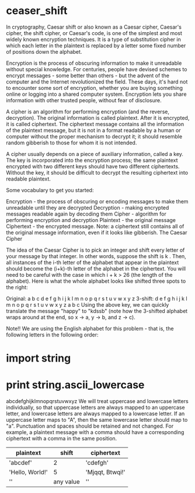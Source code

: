 # ceaser_shift
In cryptography, Caesar shift or also known as a Caesar cipher, Caesar's cipher, the shift cipher, or Caesar's code, is one of the simplest and most widely known encryption techniques. It is a type of substitution cipher in which each letter in the plaintext is replaced by a letter some fixed number of positions down the alphabet.

Encryption is the process of obscuring information to make it unreadable without special knowledge. For centuries, people have devised schemes to encrypt messages - some better than others - but the advent of the computer and the Internet revolutionized the field. These days, it's hard not to encounter some sort of encryption, whether you are buying something online or logging into a shared computer system. Encryption lets you share information with other trusted people, without fear of disclosure.

A cipher is an algorithm for performing encryption (and the reverse, decryption). The original information is called plaintext. After it is encrypted, it is called ciphertext. The ciphertext message contains all the information of the plaintext message, but it is not in a format readable by a human or computer without the proper mechanism to decrypt it; it should resemble random gibberish to those for whom it is not intended.

A cipher usually depends on a piece of auxiliary information, called a key. The key is incorporated into the encryption process; the same plaintext encrypted with two different keys should have two different ciphertexts. Without the key, it should be difficult to decrypt the resulting ciphertext into readable plaintext.

Some vocabulary to get you started:

Encryption - the process of obscuring or encoding messages to make them unreadable until they are decrypted
Decryption - making encrypted messages readable again by decoding them
Cipher - algorithm for performing encryption and decryption
Plaintext - the original message
Ciphertext - the encrypted message. Note: a ciphertext still contains all of the original message information, even if it looks like gibberish.
The Caesar Cipher

The idea of the Caesar Cipher is to pick an integer and shift every letter of your message by that integer. In other words, suppose the shift is k . Then, all instances of the i-th letter of the alphabet that appear in the plaintext should become the (i+k)-th letter of the alphabet in the ciphertext. You will need to be careful with the case in which i + k > 26 (the length of the alphabet). Here is what the whole alphabet looks like shifted three spots to the right:

Original:  a b c d e f g h i j k l m n o p q r s t u v w x y z
 3-shift:  d e f g h i j k l m n o p q r s t u v w x y z a b c
Using the above key, we can quickly translate the message "happy" to "kdssb" (note how the 3-shifted alphabet wraps around at the end, so x -> a, y -> b, and z -> c).

Note!! We are using the English alphabet for this problem - that is, the following letters in the following order:

# import string
# print string.ascii_lowercase
abcdefghijklmnopqrstuvwxyz
We will treat uppercase and lowercase letters individually, so that uppercase letters are always mapped to an uppercase letter, and lowercase letters are always mapped to a lowercase letter. If an uppercase letter maps to "A", then the same lowercase letter should map to "a". Punctuation and spaces should be retained and not changed. For example, a plaintext message with a comma should have a corresponding ciphertext with a comma in the same position.

|    plaintext    |  shift    |  ciphertext      |
| ----------------|-----------|------------------|
| 'abcdef'        |    2      |  'cdefgh'        |
| 'Hello, World!' |    5      |  'Mjqqt, Btwqi!' |
| ''              | any value |  ''              |

